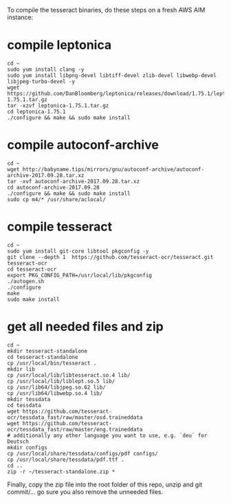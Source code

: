 To compile the tesseract binaries, do these steps on a fresh AWS AIM instance:

# compile leptonica

```
cd ~
sudo yum install clang -y
sudo yum install libpng-devel libtiff-devel zlib-devel libwebp-devel libjpeg-turbo-devel -y
wget https://github.com/DanBloomberg/leptonica/releases/download/1.75.1/leptonica-1.75.1.tar.gz
tar -xzvf leptonica-1.75.1.tar.gz
cd leptonica-1.75.1
./configure && make && sudo make install
```

# compile autoconf-archive

```
cd ~
wget http://babyname.tips/mirrors/gnu/autoconf-archive/autoconf-archive-2017.09.28.tar.xz
tar -xvf autoconf-archive-2017.09.28.tar.xz
cd autoconf-archive-2017.09.28
./configure && make && sudo make install
sudo cp m4/* /usr/share/aclocal/
```

# compile tesseract

```
cd ~
sudo yum install git-core libtool pkgconfig -y
git clone --depth 1  https://github.com/tesseract-ocr/tesseract.git tesseract-ocr
cd tesseract-ocr
export PKG_CONFIG_PATH=/usr/local/lib/pkgconfig
./autogen.sh
./configure
make
sudo make install
```

# get all needed files and zip

```
cd ~
mkdir tesseract-standalone
cd tesseract-standalone
cp /usr/local/bin/tesseract .
mkdir lib
cp /usr/local/lib/libtesseract.so.4 lib/
cp /usr/local/lib/liblept.so.5 lib/
cp /usr/lib64/libjpeg.so.62 lib/
cp /usr/lib64/libwebp.so.4 lib/
mkdir tessdata
cd tessdata
wget https://github.com/tesseract-ocr/tessdata_fast/raw/master/osd.traineddata
wget https://github.com/tesseract-ocr/tessdata_fast/raw/master/eng.traineddata
# additionally any other language you want to use, e.g. `deu` for Deutsch
mkdir configs
cp /usr/local/share/tessdata/configs/pdf configs/
cp /usr/local/share/tessdata/pdf.ttf .
cd ..
zip -r ~/tesseract-standalone.zip *
```

Finally, copy the zip file into the root folder of this repo, unzip and git commit/... go sure you also remove the unneeded files.